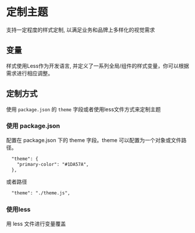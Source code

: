 # 定制主题

支持一定程度的样式定制, 以满足业务和品牌上多样化的视觉需求

## 变量
样式使用Less作为开发语言, 并定义了一系列全局/组件的样式变量，你可以根据需求进行相应调整。

## 定制方式
使用 `package.json` 的 `theme` 字段或者使用less文件方式来定制主题

### 使用 package.json
配置在 package.json 下的 theme 字段。theme 可以配置为一个对象或文件路径。
```txt
  "theme": {
    "primary-color": "#1DA57A",
  },
```
或者路径
```txt
  "theme": "./theme.js",
```
### 使用less
用 less 文件进行变量覆盖
